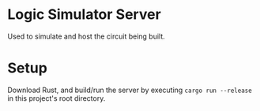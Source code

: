 # Logic Simulator Server

Used to simulate and host the circuit being built.

# Setup

Download Rust, and build/run the server by executing `cargo run --release` in
this project's root directory.